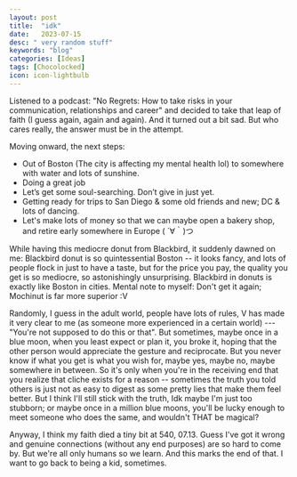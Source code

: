 ```yaml
---
layout: post
title:  "idk"
date:   2023-07-15
desc: " very random stuff"
keywords: "blog"
categories: [Ideas]
tags: [Chocolocked]
icon: icon-lightbulb
---
```


Listened to a podcast: "No Regrets: How to take risks in your communication, relationships and career"
and decided to take that leap of faith (I guess again, again and again). And it turned out a bit sad.
But who cares really, the answer must be in the attempt.

Moving onward, the next steps:

* Out of Boston (The city is affecting my mental health lol) to somewhere with water and lots of sunshine. 
* Doing a great job
* Let’s get some soul-searching. Don’t give in just yet.
* Getting ready for trips to San Diego & some old friends and new; DC & lots of dancing. 
* Let's make lots of money so that we can maybe open a bakery shop, and retire early somewhere in Europe ( ´∀｀)つ

While having this mediocre donut from Blackbird, it suddenly dawned on me: Blackbird donut is so quintessential Boston -- it looks fancy, and lots of people flock in just to have a taste, but for the price you pay, the quality you get is so mediocre, so astonishingly unsurprising. Blackbird in donuts is exactly like Boston in cities. Mental note to myself: Don't get it again; Mochinut is far more superior :V

Randomly, I guess in the adult world, people have lots of rules, V has made it very clear to me (as someone more experienced in a certain world) --- "You're not supposed to do this or that". But sometimes, maybe once in a blue moon, when you least expect or plan it, you broke it, hoping that the other person would appreciate the gesture and reciprocate. But you never know if what you get is what you wish for, maybe yes, maybe no, maybe somewhere in between. So it's only when you're in the receiving end that you realize that cliche exists for a reason -- sometimes the truth you told others is just not as easy to digest as some pretty lies that make them feel better. But I think I'll still stick with the truth, Idk maybe I'm just too stubborn; or maybe once in a million blue moons, you'll be lucky enough to meet someone who does the same, and wouldn't THAT be magical?

Anyway, I think my faith died a tiny bit at 540, 07.13. Guess I've got it wrong and genuine connections (without any end purposes) are so hard to come by. But we're all only humans so we learn. And this marks the end of that. 
I want to go back to being a kid, sometimes. 

